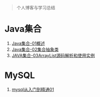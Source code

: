 > 个人博客与学习总结
# Java集合
1. [Java集合-01概述](https://github.com/Jzedy/selfwrite/blob/master/src/main/doc/baseJava/collections/Java%E9%9B%86%E5%90%88-01%E6%A6%82%E8%BF%B0.md)
2. [Java集合-02集合抽象类](https://github.com/Jzedy/Z-books/blob/master/src/main/doc/baseJava/collections/Java%E9%9B%86%E5%90%88-02Collection.md)
3. [JAVA集合-03ArrayList源码解析和使用实例](https://github.com/Jzedy/Z-books/blob/master/src/main/doc/baseJava/collections/Java%E9%9B%86%E5%90%88-03ArrayList%E6%BA%90%E7%A0%81%E8%A7%A3%E6%9E%90%E5%92%8C%E4%BD%BF%E7%94%A8%E5%AE%9E%E4%BE%8B.md)

# MySQL
1. [mysql从入门到精通01](https://github.com/Jzedy/selfwrite/blob/master/src/main/doc/sql/mysql%E5%85%A5%E9%97%A8%E5%88%B0%E7%B2%BE%E9%80%9A01.md)
